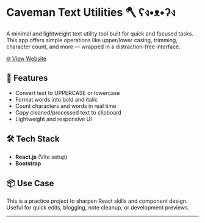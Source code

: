 # Caveman Text Utilities 🪓 ʕง•ᴥ•ʔง

A minimal and lightweight text utility tool built for quick and focused tasks.  
This app offers simple operations like upper/lower casing, trimming, character count, and more — wrapped in a distraction-free interface.

[🌐 View Website](https://caveman-textutils.pages.dev/)

## 🚀 Features

- Convert text to UPPERCASE or lowercase
- Format words into bold and italic
- Count characters and words in real time
- Copy cleaned/processed text to clipboard
- Lightweight and responsive UI

## 🛠️ Tech Stack

- **React.js** (Vite setup)
- **Bootstrap**

## 📦 Use Case

This is a practice project to sharpen React skills and component design.  
Useful for quick edits, blogging, note cleanup, or development previews.

---
